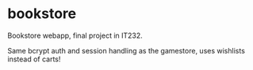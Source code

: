bookstore
=========

Bookstore webapp, final project in IT232.

Same bcrypt auth and session handling as the gamestore, uses wishlists instead of carts!
